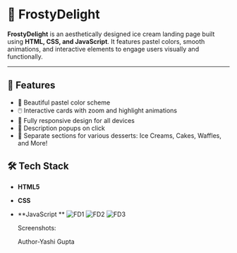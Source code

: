 # 🍨 FrostyDelight

**FrostyDelight** is an aesthetically designed ice cream landing page built using **HTML, CSS, and JavaScript**. It features pastel colors, smooth animations, and interactive elements to engage users visually and functionally.

---

## 🌟 Features

- 🍦 Beautiful pastel color scheme
- 🖱️ Interactive cards with zoom and highlight animations
- 📱 Fully responsive design for all devices
- 💬 Description popups on click
- 🍰 Separate sections for various desserts: Ice Creams, Cakes, Waffles, and More!

## 🛠 Tech Stack

- **HTML5**
- **CSS**
- **JavaScript **
![FD1](https://github.com/user-attachments/assets/ea537411-faad-438f-8a81-ebe3e0e708cd)
![FD2](https://github.com/user-attachments/assets/c9d6e2e3-e2f9-46bc-bb47-a865303580b2)
![FD3](https://github.com/user-attachments/assets/018085e9-1ba3-4d2d-8871-0dd3c3732892)

  Screenshots:

  

  Author-Yashi Gupta

